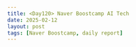 ```yaml
---
title: <Day120> Naver Boostcamp AI Tech
date: 2025-02-12
layout: post
tags: [Naver Boostcamp, daily report]
---
```

